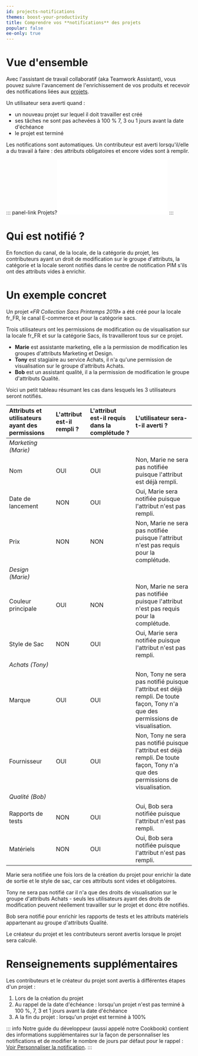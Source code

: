 ```yaml
---
id: projects-notifications
themes: boost-your-productivity
title: Comprendre vos **notifications** des projets
popular: false
ee-only: true
---
```


# Vue d'ensemble

Avec l'assistant de travail collaboratif (aka Teamwork Assistant), vous pouvez suivre l'avancement de l'enrichissement de vos produits et recevoir des notifications liées aux [projets](what-is-a-project.html).

Un utilisateur sera averti quand :
- un nouveau projet sur lequel il doit travailler est créé
- ses tâches ne sont pas achevées à 100 % 7, 3 ou 1 jours avant la date d'échéance
- le projet est terminé

Les notifications sont automatiques. Un contributeur est averti lorsqu'il/elle a du travail à faire : des attributs obligatoires et encore vides sont à remplir.

::: panel-link Projets?![Si vous ne savez pas ce qu'est un projet, nous avons un article juste pour vous ! :wink:](what-is-a-project.html)
:::

# Qui est notifié ?

En fonction du canal, de la locale, de la catégorie du projet, les contributeurs ayant un droit de modification sur le groupe d'attributs, la catégorie et la locale seront notifiés dans le centre de notification PIM s'ils ont des attributs vides à enrichir.

# Un exemple concret

Un projet _«FR Collection Sacs Printemps 2019»_ a été créé pour la locale fr_FR, le canal E-commerce et pour la catégorie sacs.

Trois utilisateurs ont les permissions de modification ou de visualisation sur la locale fr_FR et sur la catégorie Sacs, ils travailleront tous sur ce projet.

- **Marie** est assistante marketing, elle a la permission de modification les groupes d'attributs Marketing et Design.
- **Tony** est stagiaire au service Achats, il n'a qu'une permission de visualisation sur le groupe d'attributs Achats.
- **Bob** est un assistant qualité, il a la permission de modification le groupe d'attributs Qualité.

Voici un petit tableau résumant les cas dans lesquels les 3 utilisateurs seront notifiés.

|**Attributs et utilisateurs ayant des permissions** |   **L'attribut est-il rempli ?** | **L'attribut est-il requis dans la complétude ?** | **L'utilisateur sera-t-il averti ?** |
|:--------------------------------------------|:--------------------------------|:------------------------------------------------|:---------------------------------------------------------------------------------------------------------------|
| _Marketing (Marie)_                         |                                 |                                                 |                                                                                                                |
| Nom                                         | OUI                             | OUI                                             | Non, Marie ne sera pas notifiée puisque l'attribut est déjà rempli.                                               |
| Date de lancement                           | NON                             | OUI                                             | Oui, Marie sera notifiée puisque l'attribut n'est pas rempli.                                               |
| Prix                                        | NON                             | NON                                             | Non, Marie ne sera pas notifiée puisque l'attribut n'est pas requis pour la complétude.                                           |
| _Design (Marie)_                            |                                 |                                                 |                                                                                                                |
| Couleur principale                          | OUI                             | NON                                             | Non, Marie ne sera pas notifiée puisque l'attribut n'est pas requis pour la  complétude.                                           |
| Style de Sac                                | NON                             | OUI                                             | Oui, Marie sera notifiée puisque l'attribut n'est pas rempli.                                               |
| _Achats (Tony)_                             |                                 |                                                 |                                                                                                                |
| Marque                                      | OUI                             | OUI                                             | Non, Tony ne sera pas notifié puisque l'attribut est déjà rempli. De toute façon, Tony n'a que des permissions de visualisation. |
| Fournisseur                                 | OUI                             | OUI                                             | Non, Tony ne sera pas notifié puisque l'attribut est déjà rempli. De toute façon, Tony n'a que des permissions de visualisation. |
| _Qualité (Bob)_                             |                                 |                                                 |                                                                                                                |
| Rapports de tests                           | NON                             | OUI                                             | Oui, Bob sera notifiée puisque l'attribut n'est pas rempli.                                               |
| Matériels                                   | NON                             | OUI                                             | Oui, Bob sera notifiée puisque l'attribut n'est pas rempli.                                               |

Marie sera notifiée une fois lors de la création du projet pour enrichir la date de sortie et le style de sac, car ces attributs sont vides et obligatoires.

Tony ne sera pas notifié car il n'a que des droits de visualisation sur le groupe d'attributs Achats - seuls les utilisateurs ayant des droits de modification peuvent réellement travailler sur le projet et donc être notifiés.

Bob sera notifié pour enrichir les rapports de tests et les attributs matériels appartenant au groupe d'attributs Qualité.

Le créateur du projet et les contributeurs seront avertis lorsque le projet sera calculé.

# Renseignements supplémentaires

Les contributeurs et le créateur du projet sont avertis à différentes étapes d'un projet :

1.  Lors de la création du projet
1.  Au rappel de la date d'échéance : lorsqu'un projet n'est pas terminé à 100 %, 7, 3 et 1 jours avant la date d'échéance
1.  A la fin du projet : lorsqu'un projet est terminé à 100%

::: info
Notre guide du développeur (aussi appelé notre Cookbook) contient des informations supplémentaires sur la façon de personnaliser les notifications et de modifier le nombre de jours par défaut pour le rappel : [Voir Personnaliser la notification](https://docs.akeneo.com/latest/manipulate_pim_data/teamwork_assistant/customize_notification.html#overview).
:::
